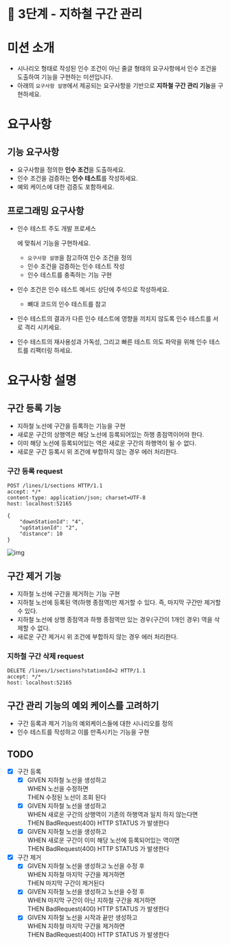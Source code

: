 # 🚀 3단계 - 지하철 구간 관리

# 미션 소개

- 시나리오 형태로 작성된 인수 조건이 아닌 줄글 형태의 요구사항에서 인수 조건을 도출하여 기능을 구현하는 미션입니다.
- 아래의 `요구사항 설명`에서 제공되는 요구사항을 기반으로 **지하철 구간 관리 기능**을 구현하세요.

# 요구사항

## 기능 요구사항

- 요구사항을 정의한 **인수 조건**을 도출하세요.
- 인수 조건을 검증하는 **인수 테스트**를 작성하세요.
- 예외 케이스에 대한 검증도 포함하세요.

## 프로그래밍 요구사항

- 인수 테스트 주도 개발 프로세스

  에 맞춰서 기능을 구현하세요.

  - `요구사항 설명`을 참고하여 인수 조건을 정의
  - 인수 조건을 검증하는 인수 테스트 작성
  - 인수 테스트를 충족하는 기능 구현

- 인수 조건은 인수 테스트 메서드 상단에 주석으로 작성하세요.

  - 뼈대 코드의 인수 테스트를 참고

- 인수 테스트의 결과가 다른 인수 테스트에 영향을 끼치지 않도록 인수 테스트를 서로 격리 시키세요.

- 인수 테스트의 재사용성과 가독성, 그리고 빠른 테스트 의도 파악을 위해 인수 테스트를 리팩터링 하세요.

# 요구사항 설명

## 구간 등록 기능

- 지하철 노선에 구간을 등록하는 기능을 구현
- 새로운 구간의 상행역은 해당 노선에 등록되어있는 하행 종점역이어야 한다.
- 이미 해당 노선에 등록되어있는 역은 새로운 구간의 하행역이 될 수 없다.
- 새로운 구간 등록시 위 조건에 부합하지 않는 경우 에러 처리한다.

### 구간 등록 request

```http
POST /lines/1/sections HTTP/1.1
accept: */*
content-type: application/json; charset=UTF-8
host: localhost:52165

{
    "downStationId": "4",
    "upStationId": "2",
    "distance": 10
}
```

![img](https://nextstep-storage.s3.ap-northeast-2.amazonaws.com/832a8b49635c40b58f16fae1726909f6)

## 구간 제거 기능

- 지하철 노선에 구간을 제거하는 기능 구현
- 지하철 노선에 등록된 역(하행 종점역)만 제거할 수 있다. 즉, 마지막 구간만 제거할 수 있다.
- 지하철 노선에 상행 종점역과 하행 종점역만 있는 경우(구간이 1개인 경우) 역을 삭제할 수 없다.
- 새로운 구간 제거시 위 조건에 부합하지 않는 경우 에러 처리한다.

### 지하철 구간 삭제 request

```http
DELETE /lines/1/sections?stationId=2 HTTP/1.1
accept: */*
host: localhost:52165
```

## 구간 관리 기능의 예외 케이스를 고려하기

- 구간 등록과 제거 기능의 예외케이스들에 대한 시나리오를 정의
- 인수 테스트를 작성하고 이를 만족시키는 기능을 구현

## TODO

- [x] 구간 등록
  - [x] GIVEN  지하철 노선을 생성하고</br>
    WHEN  노선을 수정하면</br>
    THEN   수정된 노선이 조회 된다
  - [x] GIVEN  지하철 노선을 생성하고</br>
    WHEN  새로운 구간의 상행역이 기존의 하행역과 일치 하지 않는다면</br>
    THEN   BadRequest(400) HTTP STATUS 가 발생한다
  - [x] GIVEN  지하철 노선을 생성하고</br>
    WHEN  새로운 구간이 이미 해당 노선에 등록되어있는 역이면</br>
    THEN   BadRequest(400) HTTP STATUS 가 발생한다
- [x] 구간 제거
  - [x] GIVEN  지하철 노선을 생성하고 노선을 수정 후</br>
    WHEN  지하철 마지막 구간을 제거하면</br>
    THEN   마지막 구간이 제거된다
  - [x] GIVEN  지하철 노선을 생성하고 노선을 수정 후</br>
    WHEN  마지막 구간이 아닌 지하철 구간을 제거하면</br>
    THEN   BadRequest(400) HTTP STATUS 가 발생한다
  - [x] GIVEN  지하철 노선을 시작과 끝만 생성하고</br>
    WHEN  지하철 마지막 구간을 제거하면</br>
    THEN   BadRequest(400) HTTP STATUS 가 발생한다
